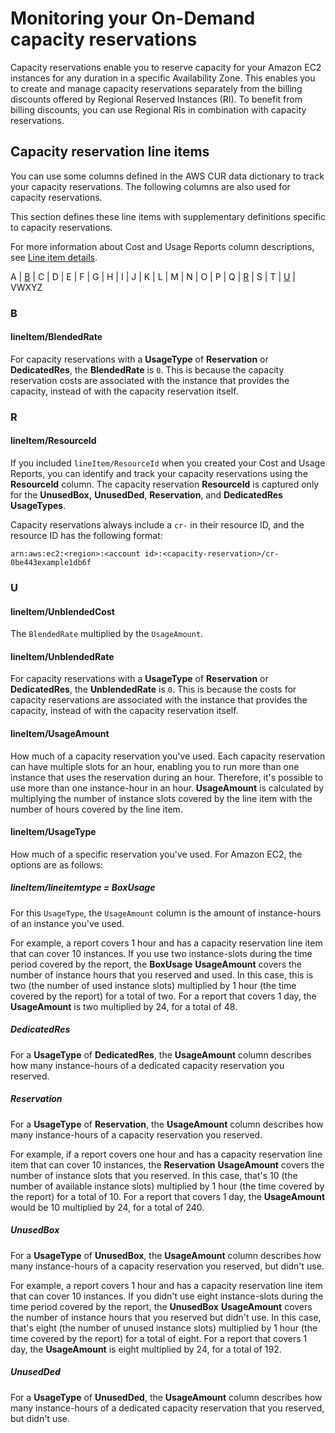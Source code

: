 # Monitoring your On\-Demand capacity reservations<a name="monitor-ondemand-reservations"></a>

Capacity reservations enable you to reserve capacity for your Amazon EC2 instances for any duration in a specific Availability Zone\. This enables you to create and manage capacity reservations separately from the billing discounts offered by Regional Reserved Instances \(RI\)\. To benefit from billing discounts, you can use Regional RIs in combination with capacity reservations\.

## Capacity reservation line items<a name="capacity-reservation-li"></a>

You can use some columns defined in the AWS CUR data dictionary to track your capacity reservations\. The following columns are also used for capacity reservations\.

This section defines these line items with supplementary definitions specific to capacity reservations\.

For more information about Cost and Usage Reports column descriptions, see [Line item details](Lineitem-columns.md)\.

A \| [B](#lcr-B) \| C \| D \| E \| F \| G \| H \| I \| J \| K \| L \| M \| N \| O \| P \| Q \| [R](#lcr-R) \| S \| T \| [U](#lcr-U) \| VWXYZ 

### B<a name="Lineitem-cr-details-B"></a>

#### lineItem/BlendedRate<a name="Lineitem-cr-details-B-BlendedRate"></a>

For capacity reservations with a **UsageType** of **Reservation** or **DedicatedRes**, the **BlendedRate** is `0`\. This is because the capacity reservation costs are associated with the instance that provides the capacity, instead of with the capacity reservation itself\. 

### R<a name="Lineitem-cr-details-R"></a>

#### lineItem/ResourceId<a name="Lineitem-cr-details-R-ResourceId"></a>

If you included `lineItem/ResourceId` when you created your Cost and Usage Reports, you can identify and track your capacity reservations using the **ResourceId** column\. The capacity reservation **ResourceId** is captured only for the **UnusedBox,** **UnusedDed**, **Reservation**, and **DedicatedRes** **UsageTypes**\.

Capacity reservations always include a `cr-` in their resource ID, and the resource ID has the following format:

```
arn:aws:ec2:<region>:<account id>:<capacity-reservation>/cr-0be443example1db6f
```

### U<a name="Lineitem-cr-details-U"></a>

#### lineItem/UnblendedCost<a name="Lineitem-cr-details-U-UnblendedCost"></a>

The `BlendedRate` multiplied by the `UsageAmount`\.

#### lineItem/UnblendedRate<a name="Lineitem-cr-details-U-UnblendedRate"></a>

For capacity reservations with a **UsageType** of **Reservation** or **DedicatedRes**, the **UnblendedRate** is `0`\. This is because the costs for capacity reservations are associated with the instance that provides the capacity, instead of with the capacity reservation itself\.

#### lineItem/UsageAmount<a name="Lineitem-cr-details-U-UsageAmount"></a>

How much of a capacity reservation you've used\. Each capacity reservation can have multiple slots for an hour, enabling you to run more than one instance that uses the reservation during an hour\. Therefore, it's possible to use more than one instance\-hour in an hour\. **UsageAmount** is calculated by multiplying the number of instance slots covered by the line item with the number of hours covered by the line item\.

#### lineItem/UsageType<a name="Lineitem-cr-details-U-UsageType"></a>

How much of a specific reservation you've used\. For Amazon EC2, the options are as follows:

##### lineItem/lineitemtype = BoxUsage<a name="Lineitem-cr-details-U-BoxUsage"></a>

For this `UsageType`, the `UsageAmount` column is the amount of instance\-hours of an instance you've used\.

For example, a report covers 1 hour and has a capacity reservation line item that can cover 10 instances\. If you use two instance\-slots during the time period covered by the report, the **BoxUsage** **UsageAmount** covers the number of instance hours that you reserved and used\. In this case, this is two \(the number of used instance slots\) multiplied by 1 hour \(the time covered by the report\) for a total of two\. For a report that covers 1 day, the **UsageAmount** is two multiplied by 24, for a total of 48\.

##### DedicatedRes<a name="Lineitem-cr-details-U-DedicatedRes"></a>

For a **UsageType** of **DedicatedRes**, the **UsageAmount** column describes how many instance\-hours of a dedicated capacity reservation you reserved\.

##### Reservation<a name="Lineitem-cr-details-U-Reservation"></a>

For a **UsageType** of **Reservation**, the **UsageAmount** column describes how many instance\-hours of a capacity reservation you reserved\.

For example, if a report covers one hour and has a capacity reservation line item that can cover 10 instances, the **Reservation** **UsageAmount** covers the number of instance slots that you reserved\. In this case, that's 10 \(the number of available instance slots\) multiplied by 1 hour \(the time covered by the report\) for a total of 10\. For a report that covers 1 day, the **UsageAmount** would be 10 multiplied by 24, for a total of 240\.

##### UnusedBox<a name="Lineitem-cr-details-U-UnusedBox"></a>

For a **UsageType** of **UnusedBox**, the **UsageAmount** column describes how many instance\-hours of a capacity reservation you reserved, but didn't use\.

For example, a report covers 1 hour and has a capacity reservation line item that can cover 10 instances\. If you didn't use eight instance\-slots during the time period covered by the report, the **UnusedBox** **UsageAmount** covers the number of instance hours that you reserved but didn't use\. In this case, that's eight \(the number of unused instance slots\) multiplied by 1 hour \(the time covered by the report\) for a total of eight\. For a report that covers 1 day, the **UsageAmount** is eight multiplied by 24, for a total of 192\.

##### UnusedDed<a name="Lineitem-cr-details-U-UnusedDed"></a>

For a **UsageType** of **UnusedDed**, the **UsageAmount** column describes how many instance\-hours of a dedicated capacity reservation that you reserved, but didn't use\.
